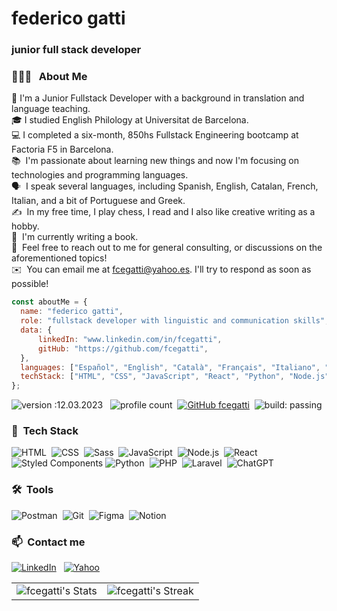 <h1 align="left">federico gatti</h1>
<h3 align="left">junior full stack developer</h3>



### 👨🏻‍💻 &nbsp; About Me

🚀&nbsp;I'm a Junior Fullstack Developer with a background in translation and language teaching.<br>
🎓&nbsp;I studied English Philology at Universitat de Barcelona.<br>
💻&nbsp;I completed a six-month, 850hs Fullstack Engineering bootcamp at Factoria F5 in Barcelona.<br>
📚 &nbsp;I'm passionate about learning new things and now I'm focusing on technologies and programming languages.<br>
🗣️ &nbsp;I speak several languages, including Spanish, English, Catalan, French, Italian, and a bit of Portuguese and Greek.<br>
✍️ &nbsp;In my free time, I play chess, I read and I also like creative writing as a hobby.<br>
📖 &nbsp;I'm currently writing a book.<br>
💬 &nbsp;Feel free to reach out to me for general consulting, or discussions on the aforementioned topics!<br>
✉️ &nbsp;You can email me at fcegatti@yahoo.es. I'll try to respond as soon as possible!<br>
<!-- 📄 &nbsp;You can check my [Resume](https://) for more details about my working experience. -->


```javascript
const aboutMe = {
  name: "federico gatti",
  role: "fullstack developer with linguistic and communication skills",
  data: { 
      linkedIn: "www.linkedin.com/in/fcegatti",
      gitHub: "https://github.com/fcegatti", 
  },            
  languages: ["Español", "English", "Català", "Français", "Italiano", "Ελλινικά", "Português", "Avañe'ẽ"],
  techStack: ["HTML", "CSS", "JavaScript", "React", "Python", "Node.js", "PHP", "Laravel", "MySQL"],
};
```

![version :12.03.2023](https://img.shields.io/badge/version-12.03.2023-informational) &nbsp;
![profile count](https://komarev.com/ghpvc/?username=fcegatti&color=red)&nbsp;
[![GitHub fcegatti](https://img.shields.io/github/followers/fcegatti?label=follow&style=social)](https://github.com/fcegatti)&nbsp;
![build: passing](https://img.shields.io/badge/build-passing-success)

### 🔧 &nbsp;Tech Stack

![HTML](https://img.shields.io/badge/-HTML-05122A?style=flat&logo=HTML5)&nbsp;
![CSS](https://img.shields.io/badge/-CSS-05122A?style=flat&logo=CSS3&logoColor=1572B6)&nbsp;
![Sass](https://img.shields.io/badge/-Sass-05122A?style=flat&logo=Sass)&nbsp;
![JavaScript](https://img.shields.io/badge/-JavaScript-05122A?style=flat&logo=javascript)&nbsp;
![Node.js](https://img.shields.io/badge/-Node.js-05122A?style=flat&logo=node.js)&nbsp;
![React](https://img.shields.io/badge/-React-05122A?style=flat&logo=react)&nbsp;
![Styled Components](https://img.shields.io/badge/styled--components-05122A?style=flat-square&logo=styled-components&logoColor=white)
![Python](https://img.shields.io/badge/-Python-05122A?style=flat&logo=python)&nbsp;
![PHP](https://img.shields.io/badge/-PHP-05122A?style=flat&logo=php)&nbsp;
![Laravel](https://img.shields.io/badge/-Laravel-05122A?style=flat&logo=laravel)&nbsp;
![ChatGPT](https://img.shields.io/badge/-ChatGPT-05122A?style=flat&logo=openai&logoColor=FFFFFF)


### 🛠️ &nbsp;Tools

![Postman](https://img.shields.io/badge/-Postman-05122A?style=flat&logo=postman)&nbsp;
![Git](https://img.shields.io/badge/-Git-05122A?style=flat&logo=Git&logoColor=F05032)&nbsp;
![Figma](https://img.shields.io/badge/-Figma-05122A?style=flat&logo=figma)&nbsp;
![Notion](https://img.shields.io/badge/-Notion-05122A?style=flat&logo=notion)&nbsp;


  ### 📫 &nbsp;Contact me
<a href="https://www.linkedin.com/in/fcegatti/"><img alt="LinkedIn" src="https://img.shields.io/badge/linkedin%20-%230077B5.svg?&style=flat&logo=linkedin&logoColor=white"/></a> &nbsp;
<a href="mailto:fcegatti@yahoo.es"><img alt="Yahoo" src="https://img.shields.io/badge/Yahoo-720e9e?style=flat-square&logo=yahoo&logoColor=white&color=720e9e" /></a> &nbsp;

<div align="center">
  <table>
    <tr>
      <td>
        <div align="center">
          <img src="https://github-readme-stats.vercel.app/api?username=fcegatti&theme=tokyonight&show_icons=true&hide_border=true&count_private=true" alt="fcegatti's Stats">
        </div>
      </td>
      <td>
        <div align="center">
          <img src="https://github-readme-streak-stats.herokuapp.com/?user=fcegatti&theme=tokyonight&hide_border=true&currStreakNum=1&currStreakLabel=Current%20streak" alt="fcegatti's Streak">
        </div>
      </td>
    </tr>
  </table>
</div>

